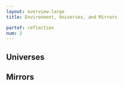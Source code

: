 ```yaml
---
layout: overview-large
title: Environment, Universes, and Mirrors

partof: reflection
num: 2
---
```


## Universes

## Mirrors